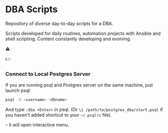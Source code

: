 # DBA Scripts
Repository of diverse day-to-day scripts for a DBA.

Scripts developed for daily routines, automation projects with Ansible and shell scripting. Content constantly developing and evolving.

:warning:

:point_right:


### Connect to Local Postgres Server
If you are running psql and Postgres server on the same machine, just launch psql:
```bash
psql -U <username> <dbname>
```

And type `:dba <Enter>` in psql. (Or `\i /path/to/postgres_dba/start.psql` if you haven't added shortcut to your `~/.psqlrc` file).

– it will open interactive menu.
